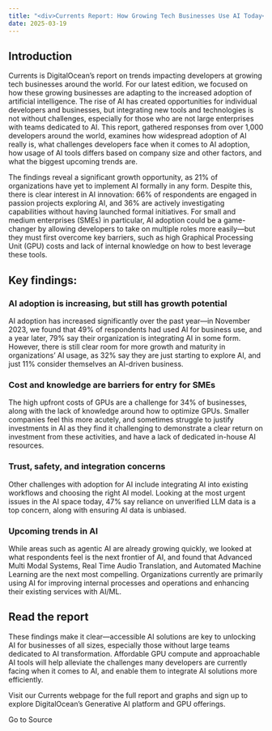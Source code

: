 ```yaml
---
title: "<div>Currents Report: How Growing Tech Businesses Use AI Today</div>"
date: 2025-03-19
---
```


## Introduction

Currents is DigitalOcean’s report on trends impacting developers at growing tech businesses around the world. For our latest edition, we focused on how these growing businesses are adapting to the increased adoption of artificial intelligence. The rise of AI has created opportunities for individual developers and businesses, but integrating new tools and technologies is not without challenges, especially for those who are not large enterprises with teams dedicated to AI. This report, gathered responses from over 1,000 developers around the world, examines how widespread adoption of AI really is, what challenges developers face when it comes to AI adoption, how usage of AI tools differs based on company size and other factors, and what the biggest upcoming trends are.

The findings reveal a significant growth opportunity, as 21% of organizations have yet to implement AI formally in any form. Despite this, there is clear interest in AI innovation: 66% of respondents are engaged in passion projects exploring AI, and 36% are actively investigating capabilities without having launched formal initiatives. For small and medium enterprises (SMEs) in particular, AI adoption could be a game-changer by allowing developers to take on multiple roles more easily—but they must first overcome key barriers, such as high Graphical Processing Unit (GPU) costs and lack of internal knowledge on how to best leverage these tools.

## Key findings:

### AI adoption is increasing, but still has growth potential

AI adoption has increased significantly over the past year—in November 2023, we found that 49% of respondents had used AI for business use, and a year later, 79% say their organization is integrating AI in some form. However, there is still clear room for more growth and maturity in organizations’ AI usage, as 32% say they are just starting to explore AI, and just 11% consider themselves an AI-driven business.

### Cost and knowledge are barriers for entry for SMEs

The high upfront costs of GPUs are a challenge for 34% of businesses, along with the lack of knowledge around how to optimize GPUs. Smaller companies feel this more acutely, and sometimes struggle to justify investments in AI as they find it challenging to demonstrate a clear return on investment from these activities, and have a lack of dedicated in-house AI resources.

### Trust, safety, and integration concerns

Other challenges with adoption for AI include integrating AI into existing workflows and choosing the right AI model. Looking at the most urgent issues in the AI space today, 47% say reliance on unverified LLM data is a top concern, along with ensuring AI data is unbiased.

### Upcoming trends in AI

While areas such as agentic AI are already growing quickly, we looked at what respondents feel is the next frontier of AI, and found that Advanced Multi Modal Systems, Real Time Audio Translation, and Automated Machine Learning are the next most compelling. Organizations currently are primarily using AI for improving internal processes and operations and enhancing their existing services with AI/ML.

## Read the report

These findings make it clear—accessible AI solutions are key to unlocking AI for businesses of all sizes, especially those without large teams dedicated to AI transformation. Affordable GPU compute and approachable AI tools will help alleviate the challenges many developers are currently facing when it comes to AI, and enable them to integrate AI solutions more efficiently.

Visit our Currents webpage for the full report and graphs and sign up to explore DigitalOcean’s Generative AI platform and GPU offerings.

Go to Source
